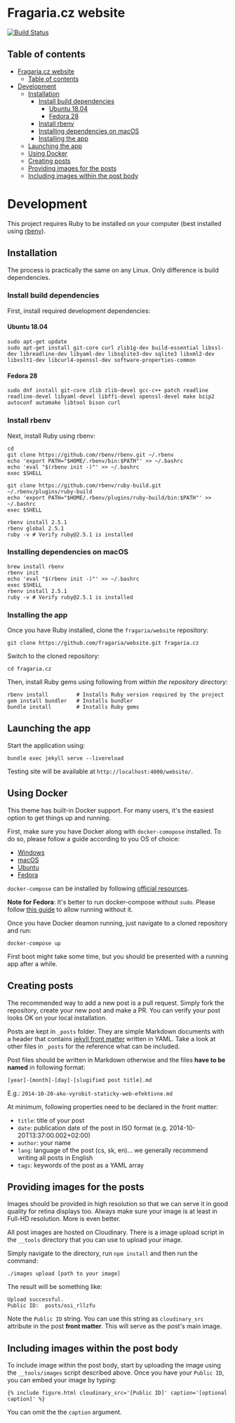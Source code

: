 # Fragaria.cz website

[![Build Status](https://travis-ci.org/fragaria/website.svg?branch=master)](https://travis-ci.org/fragaria/website)

## Table of contents

- [Fragaria.cz website](#fragariacz-website)
    - [Table of contents](#table-of-contents)
- [Development](#development)
    - [Installation](#installation)
        - [Install build dependencies](#install-build-dependencies)
            - [Ubuntu 18.04](#ubuntu-1804)
            - [Fedora 28](#fedora-28)
        - [Install rbenv](#install-rbenv)
        - [Installing dependencies on macOS](#installing-dependencies-on-macos)
        - [Installing the app](#installing-the-app)
    - [Launching the app](#launching-the-app)
    - [Using Docker](#using-docker)
    - [Creating posts](#creating-posts)
    - [Providing images for the posts](#providing-images-for-the-posts)
    - [Including images within the post body](#including-images-within-the-post-body)

# Development

This project requires Ruby to be installed on your computer (best installed
using [rbenv](https://github.com/rbenv/rbenv)).

## Installation

The process is practically the same on any Linux. Only difference is build dependencies.

### Install build dependencies

First, install required development dependencies:

#### Ubuntu 18.04


```
sudo apt-get update
sudo apt-get install git-core curl zlib1g-dev build-essential libssl-dev libreadline-dev libyaml-dev libsqlite3-dev sqlite3 libxml2-dev libxslt1-dev libcurl4-openssl-dev software-properties-common
```

#### Fedora 28

```
sudo dnf install git-core zlib zlib-devel gcc-c++ patch readline readline-devel libyaml-devel libffi-devel openssl-devel make bzip2 autoconf automake libtool bison curl
```

### Install rbenv

Next, install Ruby using rbenv:

```
cd
git clone https://github.com/rbenv/rbenv.git ~/.rbenv
echo 'export PATH="$HOME/.rbenv/bin:$PATH"' >> ~/.bashrc
echo 'eval "$(rbenv init -)"' >> ~/.bashrc
exec $SHELL

git clone https://github.com/rbenv/ruby-build.git ~/.rbenv/plugins/ruby-build
echo 'export PATH="$HOME/.rbenv/plugins/ruby-build/bin:$PATH"' >> ~/.bashrc
exec $SHELL

rbenv install 2.5.1
rbenv global 2.5.1
ruby -v # Verify ruby@2.5.1 is installed
```

### Installing dependencies on macOS

```
brew install rbenv
rbenv init
echo 'eval "$(rbenv init -)"' >> ~/.bashrc
exec $SHELL
rbenv install 2.5.1
ruby -v # Verify ruby@2.5.1 is installed
```

### Installing the app

Once you have Ruby installed, clone the `fragaria/website` repository:

```
git clone https://github.com/fragaria/website.git fragaria.cz
```

Switch to the cloned repository:

```
cd fragaria.cz
```

Then, install Ruby gems using following from *within the
repository directory*:

```
rbenv install         # Installs Ruby version required by the project
gem install bundler   # Installs bundler
bundle install        # Installs Ruby gems
```

## Launching the app

Start the application using:

```
bundle exec jekyll serve --livereload
```

Testing site will be available at `http://localhost:4000/website/`.

## Using Docker

This theme has built-in Docker support. For many users, it's the easiest option
to get things up and running.

First, make sure you have Docker along with `docker-comopose` installed. To do
so, please follow a guide according to you OS of choice:

* [Windows](https://docs.docker.com/docker-for-windows/install/)
* [macOS](https://docs.docker.com/docker-for-mac/install/)
* [Ubuntu](https://docs.docker.com/install/linux/docker-ce/ubuntu/)
* [Fedora](https://docs.docker.com/install/linux/docker-ce/fedora/)

`docker-compose` can be installed by following
[official resources](https://docs.docker.com/compose/install/).


**Note for Fedora**: It's better to run docker-compose without `sudo`. Please
follow [this guide](https://bluntinstrumentsoftesting.com/2016/12/03/run-docker-without-sudo-in-fedora-25/)
to allow running without it.

Once you have Docker deamon running, just navigate to a cloned repository and
run:

```
docker-compose up
```

First boot might take some time, but you should be presented with a running
app after a while.

## Creating posts

The recommended way to add a new post is a pull request. Simply fork the
repository, create your new post and make a PR. You can verify your post
looks OK on your local installation.

Posts are kept in `_posts` folder. They are simple Markdown documents with
a header that contains [jekyll front matter](https://jekyllrb.com/docs/frontmatter/)
written in YAML. Take a look at other files in `_posts` for the reference
what can be included.

Post files should be written in Markdown otherwise and the files **have to be named**
in following format:

    [year]-[month]-[day]-[slugified post title].md

E.g.: `2014-10-20-ako-vyrobit-staticky-web-efektivne.md`

At minimum, following properties need to be declared in the front matter:

- `title`: title of your post
- `date`: publication date of the post in ISO format (e.g. 2014-10-20T13:37:00.002+02:00)
- `author`: your name
- `lang`: language of the post (cs, sk, en)... we generally recommend writing all posts in English
- `tags`: keywords of the post as a YAML array

## Providing images for the posts

Images should be provided in high resolution so that we can serve it in good
quality for retina displays too. Always make sure your image is at least in
Full-HD resolution. More is even better.

All post images are hosted on Cloudinary. There is a image upload script in
the `__tools` directory that you can use to upload your image.

Simply navigate to the directory, run `npm install` and then run the command:

    ./images upload [path to your image]

The result will be something like:

    Upload successful.
    Public ID:  posts/osi_rllzfu

Note the `Public ID` string. You can use this string as `cloudinary_src`
attribute in the post **front matter**. This will serve as the post's main
image.

## Including images within the post body

To include image within the post body, start by uploading the image using
the `__tools/images` script described above. Once you have your `Public ID`,
you can embed your image by typing:

    {% include figure.html cloudinary_src='[Public ID]' caption='[optional caption]' %}

You can omit the the `caption` argument.

